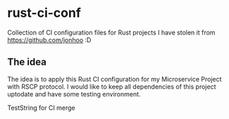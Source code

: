 # rust-ci-conf
Collection of CI configuration files for Rust projects
I have stolen it from https://github.com/jonhoo :D

## The idea
The idea is to apply this Rust CI configuration for my Microservice Project with RSCP protocol.
I would like to keep all dependencies of this project uptodate and have some testing environment.

TestString for CI merge
